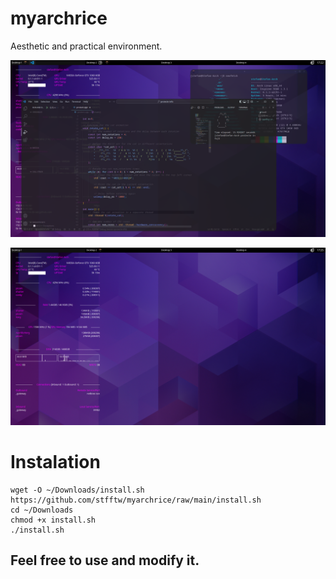 # myarchrice
Aesthetic and practical environment.


![alt text](https://github.com/stfftw/myarchrice/raw/main/Photos/Desktop%201_001.png)

![alt text](https://github.com/stfftw/myarchrice/raw/main/Photos/Desktop%201_002.png)
# Instalation
```
wget -O ~/Downloads/install.sh https://github.com/stfftw/myarchrice/raw/main/install.sh
cd ~/Downloads
chmod +x install.sh
./install.sh
```

## Feel free to use and modify it.

